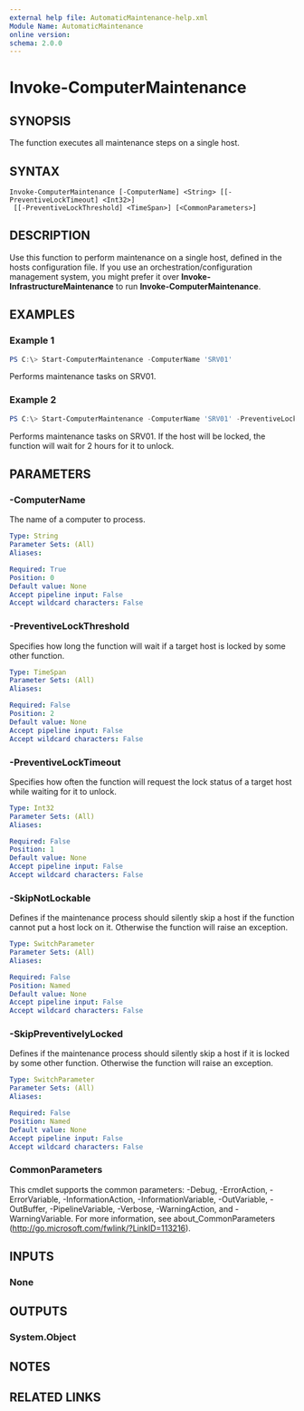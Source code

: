 ```yaml
---
external help file: AutomaticMaintenance-help.xml
Module Name: AutomaticMaintenance
online version:
schema: 2.0.0
---
```


# Invoke-ComputerMaintenance

## SYNOPSIS
The function executes all maintenance steps on a single host.

## SYNTAX

```
Invoke-ComputerMaintenance [-ComputerName] <String> [[-PreventiveLockTimeout] <Int32>]
 [[-PreventiveLockThreshold] <TimeSpan>] [<CommonParameters>]
```

## DESCRIPTION
Use this function to perform maintenance on a single host, defined in the hosts configuration file.
If you use an orchestration/configuration management system, you might prefer it over **Invoke-InfrastructureMaintenance** to run **Invoke-ComputerMaintenance**.

## EXAMPLES

### Example 1
```powershell
PS C:\> Start-ComputerMaintenance -ComputerName 'SRV01'
```

Performs maintenance tasks on SRV01.

### Example 2
```powershell
PS C:\> Start-ComputerMaintenance -ComputerName 'SRV01' -PreventiveLockThreshold (New-Object -TypeName 'System.TimeSpan' -ArgumentList @(2, 0, 0))
```

Performs maintenance tasks on SRV01. If the host will be locked, the function will wait for 2 hours for it to unlock.

## PARAMETERS

### -ComputerName
The name of a computer to process.

```yaml
Type: String
Parameter Sets: (All)
Aliases:

Required: True
Position: 0
Default value: None
Accept pipeline input: False
Accept wildcard characters: False
```

### -PreventiveLockThreshold
Specifies how long the function will wait if a target host is locked by some other function.

```yaml
Type: TimeSpan
Parameter Sets: (All)
Aliases:

Required: False
Position: 2
Default value: None
Accept pipeline input: False
Accept wildcard characters: False
```

### -PreventiveLockTimeout
Specifies how often the function will request the lock status of a target host while waiting for it to unlock.

```yaml
Type: Int32
Parameter Sets: (All)
Aliases:

Required: False
Position: 1
Default value: None
Accept pipeline input: False
Accept wildcard characters: False
```

### -SkipNotLockable
Defines if the maintenance process should silently skip a host if the function cannot put a host lock on it. Otherwise the function will raise an exception.

```yaml
Type: SwitchParameter
Parameter Sets: (All)
Aliases:

Required: False
Position: Named
Default value: None
Accept pipeline input: False
Accept wildcard characters: False
```

### -SkipPreventivelyLocked
Defines if the maintenance process should silently skip a host if it is locked by some other function. Otherwise the function will raise an exception.

```yaml
Type: SwitchParameter
Parameter Sets: (All)
Aliases:

Required: False
Position: Named
Default value: None
Accept pipeline input: False
Accept wildcard characters: False
```

### CommonParameters
This cmdlet supports the common parameters: -Debug, -ErrorAction, -ErrorVariable, -InformationAction, -InformationVariable, -OutVariable, -OutBuffer, -PipelineVariable, -Verbose, -WarningAction, and -WarningVariable. For more information, see about_CommonParameters (http://go.microsoft.com/fwlink/?LinkID=113216).

## INPUTS

### None

## OUTPUTS

### System.Object
## NOTES

## RELATED LINKS
